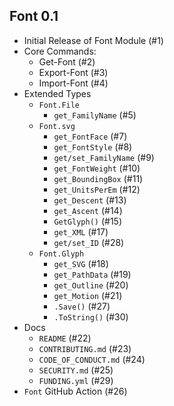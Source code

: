 ## Font 0.1

* Initial Release of Font Module (#1)
* Core Commands:
  * Get-Font (#2)
  * Export-Font (#3)
  * Import-Font (#4)
* Extended Types
  * `Font.File`
    * `get_FamilyName` (#5)
  * `Font.svg`
    * `get_FontFace` (#7)
    * `get_FontStyle` (#8)
    * `get/set_FamilyName` (#9)
    * `get_FontWeight` (#10)
    * `get_BoundingBox` (#11)
    * `get_UnitsPerEm` (#12)
    * `get_Descent` (#13)
    * `get_Ascent` (#14)
    * `GetGlyph()` (#15)
    * `get_XML` (#17)
    * `get/set_ID` (#28)
  * `Font.Glyph`
    * `get_SVG` (#18)
    * `get_PathData` (#19)
    * `get_Outline` (#20)
    * `get_Motion` (#21)
    * `.Save()` (#27)
    * `.ToString()` (#30)
* Docs
  * `README` (#22)
  * `CONTRIBUTING.md` (#23)
  * `CODE_OF_CONDUCT.md` (#24)
  * `SECURITY.md` (#25)
  * `FUNDING.yml` (#29)  
* `Font` GitHub Action (#26)